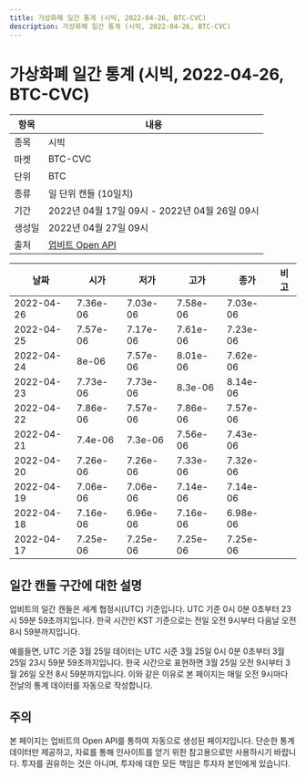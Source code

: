 ```yaml
---
title: 가상화폐 일간 통계 (시빅, 2022-04-26, BTC-CVC)
description: 가상화폐 일간 통계 (시빅, 2022-04-26, BTC-CVC)
---
```



가상화폐 일간 통계 (시빅, 2022-04-26, BTC-CVC)
===

|항목|내용|
|--|--|
|종목|시빅|
|마켓|BTC-CVC|
|단위|BTC|
|종류|일 단위 캔들 (10일치)|
|기간|2022년 04월 17일 09시 - 2022년 04월 26일 09시|
|생성일|2022년 04월 27일 09시|
|출처|[업비트 Open API](https://docs.upbit.com)|


|날짜|시가|저가|고가|종가|비고|
|--|--|--|--|--|--|
|2022-04-26|7.36e-06|7.03e-06|7.58e-06|7.03e-06|    |
|2022-04-25|7.57e-06|7.17e-06|7.61e-06|7.23e-06|    |
|2022-04-24|8e-06|7.57e-06|8.01e-06|7.62e-06|    |
|2022-04-23|7.73e-06|7.73e-06|8.3e-06|8.14e-06|    |
|2022-04-22|7.86e-06|7.57e-06|7.86e-06|7.57e-06|    |
|2022-04-21|7.4e-06|7.3e-06|7.56e-06|7.43e-06|    |
|2022-04-20|7.26e-06|7.26e-06|7.33e-06|7.32e-06|    |
|2022-04-19|7.06e-06|7.06e-06|7.14e-06|7.14e-06|    |
|2022-04-18|7.16e-06|6.96e-06|7.16e-06|6.98e-06|    |
|2022-04-17|7.25e-06|7.25e-06|7.25e-06|7.25e-06|    |


일간 캔들 구간에 대한 설명
---


업비트의 일간 캔들은 세계 협정시(UTC) 기준입니다. 
UTC 기준 0시 0분 0초부터 23시 59분 59초까지입니다. 
한국 시간인 KST 기준으로는 전일 오전 9시부터 다음날 오전 8시 59분까지입니다. 


예를들면, UTC 기준 3월 25일 데이터는 UTC 시준 3월 25일 0시 0분 0초부터 3월 25일 23시 59분 59초까지입니다. 
한국 시간으로 표현하면 3월 25일 오전 9시부터 3월 26일 오전 8시 59분까지입니다. 
이와 같은 이유로 본 페이지는 매일 오전 9시마다 전날의 통계 데이터를 자동으로 작성합니다. 


주의
---


본 페이지는 업비트의 Open API를 통하여 자동으로 생성된 페이지입니다. 
단순한 통계 데이터만 제공하고, 자료를 통해 인사이트를 얻기 위한 참고용으로만 사용하시기 바랍니다. 
투자를 권유하는 것은 아니며, 투자에 대한 모든 책임은 투자자 본인에게 있습니다. 

